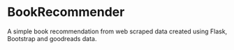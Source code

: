 # BookRecommender
A simple book recommendation from web scraped data created using Flask, Bootstrap and goodreads data.
